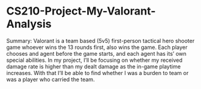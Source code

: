 # CS210-Project-My-Valorant-Analysis

Summary:
Valorant is a team based (5v5) first-person tactical hero shooter game whoever wins the 13 rounds first, also wins the game. Each player chooses and agent before the game starts, and each agent has its’ own special abilities. In my project, I’ll be focusing on whether my received damage rate is higher than my dealt damage as the in-game playtime increases. With that I’ll be able to find whether I was a burden to team or was a player who carried the team.
